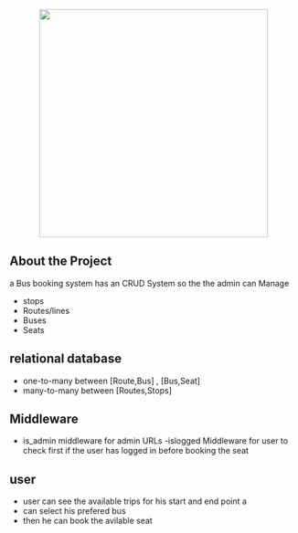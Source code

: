 <p align="center"><a href="https://laravel.com" target="_blank"><img src="https://raw.githubusercontent.com/laravel/art/master/logo-lockup/5%20SVG/2%20CMYK/1%20Full%20Color/laravel-logolockup-cmyk-red.svg" width="400"></a></p>

## About the Project

a Bus booking system has an CRUD System so the the admin can Manage

- stops
- Routes/lines
- Buses
- Seats

## relational database

- one-to-many between [Route,Bus] , [Bus,Seat]
- many-to-many between [Routes,Stops]

## Middleware 

- is_admin middleware for admin URLs
-islogged Middleware for user to check first if the user has logged in before booking the seat 

## user

- user can see the available trips for his start and end point a
- can select his prefered bus
- then he can book the avilable seat
